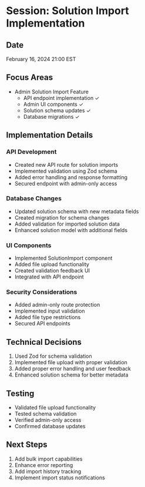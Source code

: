 # Session: Solution Import Implementation

## Date
February 16, 2024 21:00 EST

## Focus Areas
- Admin Solution Import Feature
  - API endpoint implementation ✓
  - Admin UI components ✓
  - Solution schema updates ✓
  - Database migrations ✓

## Implementation Details

### API Development
- Created new API route for solution imports
- Implemented validation using Zod schema
- Added error handling and response formatting
- Secured endpoint with admin-only access

### Database Changes
- Updated solution schema with new metadata fields
- Created migration for schema changes
- Added validation for imported solution data
- Enhanced solution model with additional fields

### UI Components
- Implemented SolutionImport component
- Added file upload functionality
- Created validation feedback UI
- Integrated with API endpoint

### Security Considerations
- Added admin-only route protection
- Implemented input validation
- Added file type restrictions
- Secured API endpoints

## Technical Decisions
1. Used Zod for schema validation
2. Implemented file upload with proper validation
3. Added proper error handling and user feedback
4. Enhanced solution schema for better metadata

## Testing
- Validated file upload functionality
- Tested schema validation
- Verified admin-only access
- Confirmed database updates

## Next Steps
1. Add bulk import capabilities
2. Enhance error reporting
3. Add import history tracking
4. Implement import status notifications